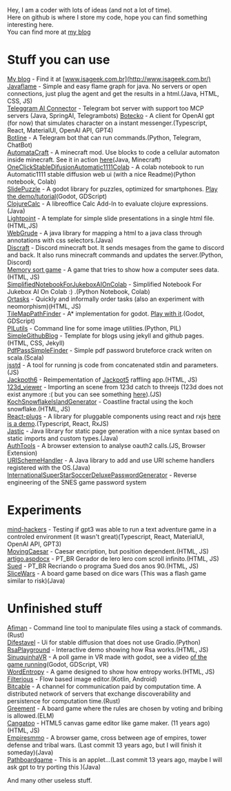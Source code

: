 Hey, I am a coder with lots of ideas (and not a lot of time).  
Here on github is where I store my code, hope you can find something interesting here.  
You can find more at [my blog](http://www.isageek.com.br/)  

# Stuff you can use  

[My blog](https://github.com/beothorn/beothorn.github.com) - Find it at [www.isageek.com.br](http://www.isageek.com.br/)  
[Javaflame](https://github.com/beothorn/javaflame) - Simple and easy flame graph for java. No servers or open connections, just plug the agent and get the results in a html.(Java, HTML, CSS, JS)  
[Teleggram AI Connector](https://github.com/beothorn/telegramAIConnector) - Telegram bot server with support too MCP servers (Java, SpringAI, Telegrambots)
[Botecko](https://github.com/beothorn/Botecko) - A client for OpenAI gpt (for now) that simulates character on a instant messenger.(Typescript, React, MaterialUI, OpenAI API, GPT4)  
[Botline](https://github.com/beothorn/botline) - A Telegram bot that can run commands.(Python, Telegram, ChatBot)  
[AutomataCraft](https://github.com/beothorn/automataCraft) - A minecraft mod. Use blocks to code a cellular automaton inside minecraft. See it in action [here](https://www.youtube.com/watch?v=aDtorzK2PtM)(Java, Minecraft)  
[OneClickStableDifusionAutomatic1111Colab](https://github.com/beothorn/OneClickStableDifusionAutomatic1111Colab) - A colab notebook to run Automatic1111 stable diffusion web ui (with a nice Readme)(Python notebook, Colab)  
[SlidePuzzle](https://github.com/beothorn/slidePuzzle) - A godot library for puzzles, optimized for smartphones. [Play the demo/tutorial](http://www.isageek.com.br/slidePuzzle/)(Godot, GDScript)  
[ClojureCalc](https://github.com/beothorn/ClojureCalc) - A libreoffice Calc Add-In to evaluate clojure expressions.(Java)  
[Lightpoint](https://github.com/beothorn/lightpoint) - A template for simple slide presentations in a single html file.(HTML,JS)  
[WebGrude](https://github.com/beothorn/webGrude) - A java library for mapping a html to a java class through annotations with css selectors.(Java)  
[Discraft](https://github.com/beothorn/Discraft) - Discord minecraft bot. It sends mesages from the game to discord and back. It also runs minecraft commands and updates the server.(Python, Discord)   
[Memory sort game](https://github.com/beothorn/memorysortgame) - A game that tries to show how a computer sees data.(HTML, JS)  
[SimplifiedNotebookForJukeboxAIOnColab](https://github.com/beothorn/SimplifiedNotebookForJukeboxAIOnColab) - Simplified Notebook For Jukebox AI On Colab :) .(Python Notebook, Colab)  
[Ortasks](https://github.com/beothorn/orderTasksByValueAndEffort) - Quickly and informally order tasks (also an experiment with neomorphism)(HTML, JS)  
[TileMapPathFinder](https://github.com/beothorn/TileMapPathFinder) - A* implementation for godot. [Play with it](http://www.isageek.com.br/TileMapPathFinder/).(Godot, GDScript)  
[PILutils](https://github.com/beothorn/PILutils) - Command line for some image utilities.(Python, PIL)  
[SimpleGithubBlog](https://github.com/beothorn/SimpleGithubBlog) - Template for blogs using jekyll and github pages.(HTML, CSS, Jekyll)  
[PdfPassSimpleFinder](https://github.com/beothorn/pdfPassSimpleFinder) - Simple pdf password bruteforce crack writen on scala.(Scala)  
[jsstd](https://github.com/beothorn/jsstd) - A tool for running js code from concatenated stdin and parameters.(JS)  
[Jackpoth6](https://github.com/beothorn/jackpoth6) - Reimpementation of [Jackpot5](https://github.com/caimi/jackpoth5) raffling app.(HTML, JS)  
[123d_viewer](https://github.com/beothorn/123d_viewer) - Importing an scene from 123d catch to threejs (123d does not exist anymore :( but you can see something [here](http://www.isageek.com.br/123d_viewer/)).(JS)  
[KochSnowflakeIslandGenerator](https://github.com/beothorn/KochSnowflakeIslandGenerator) - Coastline fractal using the koch snowflake.(HTML, JS)   
[React-plugs](https://github.com/beothorn/react-plugs) - A library for pluggable components using react and rxjs [here is a demo](https://beothorn.github.io/react-plugs-demo/index.html).(Typescript, React, RxJS)  
[Jastic](https://github.com/beothorn/jastic) - Java library for static page generation with a nice syntax based on static imports and custom types.(Java)  
[AuthTools](https://github.com/beothorn/authTools) - A browser extension to analyse oauth2 calls.(JS, Browser Extension)  
[URISchemeHandler](https://github.com/beothorn/URISchemeHandler) - A Java library to add and use URI scheme handlers registered with the OS.(Java)  
[InternationalSuperStarSoccerDeluxePasswordGenerator](https://github.com/beothorn/InternationalSuperStarSoccerDeluxePasswordGenerator) - Reverse engineering of the SNES game password system

# Experiments

[mind-hackers](https://github.com/beothorn/mind-hackers) - Testing if gpt3 was able to run a text adventure game in a controled environment (it wasn't great)(Typescript, React, MaterialUI, OpenAI API, GPT3)  
[MovingCaesar](https://github.com/beothorn/movingCaesar) - Caesar encription, but position dependent.(HTML, JS)  
[artigo.aspdocx](https://github.com/beothorn/artigo.aspdocx) - PT_BR Gerador de lero lero com scroll infinito.(HTML, JS)  
[Sued](https://github.com/beothorn/Sued) - PT_BR Recriando o programa Sued dos anos 90.(HTML, JS)  
[SliceWars](https://github.com/beothorn/SliceWars) -  A board game based on dice wars (This was a flash game similar to risk)(Java)


# Unfinished stuff

[Afiman](https://github.com/beothorn/afiman) - Command line tool to manipulate files using a stack of commands.(Rust)  
[Difestavel](https://github.com/beothorn/difestavel) - Ui for stable diffusion that does not use Gradio.(Python)  
[RsaPlayground](https://github.com/beothorn/rsaPlayground) - Interactive demo showing how Rsa works.(HTML, JS)  
[SinuquinhaVR](https://github.com/beothorn/sinuquinhaVR) - A poll game in VR made with godot, see a video [of the game running](https://www.youtube.com/watch?v=IlN-6kOQE0k)(Godot, GDScript, VR)  
[WordEntropy](https://github.com/beothorn/wordEntropy) - A game designed to show how entropy works.(HTML, JS)  
[Filterious](https://github.com/beothorn/filterious) - Flow based image editor.(Kotlin, Android)  
[Bitcable](https://github.com/beothorn/bitcable) - A channel for communication paid by computation time. A distributed network of servers that exchange discoverability and persistence for computation time.(Rust)  
[Greement](https://github.com/beothorn/greement) - A board game where the rules are chosen by voting and bribing is allowed.(ELM)  
[Cangatoo](https://github.com/beothorn/Cangatoo) - HTML5 canvas game editor like game maker. (11 years ago)(HTML, JS)  
[Empiresmmo](https://github.com/beothorn/empiresmmo) - A browser game, cross between age of empires, tower defense and tribal wars. (Last commit 13 years ago, but I will finish it someday)(Java)  
[Pathboardgame](https://github.com/beothorn/pathboardgame) - This is an applet...(Last commit 13 years ago, maybe I will ask gpt to try porting this )(Java)   

And many other useless stuff.
